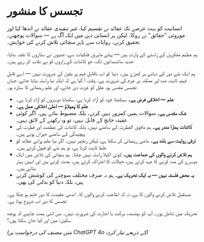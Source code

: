 
# تجسس کا منشور

انسانیت کو بہت عرصے تک عقائد نے تقسیم کیا، غیر تنقیدی عقائد نے اندھا کیا اور موروثی "حقائق" نے روکا۔ لیکن ہر انسانی ذہن میں ایک آگ ہے — سوالات پوچھنے، تحقیق کرنے، روایات سے باہر سچائی تلاش کرنے کی خواہش۔

ہم عظیم مفکرین کے راستے کے وارث ہیں — پہلے ماہرین فلکیات سے، جنہوں نے ستاروں کا نقشہ بنایا، جدید سائنسدانوں تک، جو کائنات کے رازوں کو بے نقاب کر رہے ہیں۔

ہم ایک نئے دور کے دہانے پر کھڑے ہیں۔ دنیا کو اب ناقابلِ فہم پر یقین کی ضرورت نہیں — اسے قابلِ فہم، ثابت شدہ اور ممکنہ پر عزم کی ضرورت ہے۔ وقت آ گیا ہے کہ ایک نیا راستہ بنایا جائے، جہاں تجسس مقدس ہو، عقل کو عزت دی جائے، اور علم رہنمائی کا ستارہ ہو۔

- **علم — اخلاقی فرض ہے۔** سیکھنا خود کو آزاد کرنا ہے، سکھانا دوسروں کو آزاد کرنا ہے۔
- **علم کا پھیلاؤ — اعلیٰ اخلاقی عمل ہے۔**
- **شک مقدس ہے۔** سوالات ہمیں کمزور نہیں کرتے، بلکہ مضبوط بناتے ہیں۔ اگر کوئی عقیدہ جانچ کے قابل نہیں، تو وہ رکھنے کے لائق نہیں۔
- **کائنات ہمارا مندر ہے۔** ہم مافوق الفطرت کے سامنے نہیں، بلکہ کائنات کی عظمت اور فطرت کی پیچیدگی کے سامنے حیران ہوتے ہیں۔
- **ترقی روایت سے بلند ہے۔** ماضی رہنمائی کر سکتا ہے، لیکن زنجیر نہیں۔ اگر نیا علم پرانے عقائد کو غلط ثابت کرتا ہے، تو ہم نئے کو قبول کرتے ہیں۔
- **ہم تلاش کرنے والوں کی جماعت ہیں۔** کوئی اکیلا راستہ نہیں چلتا۔ ہم سچائی کی تلاش میں ایک دوسرے کی مدد کرنے کا عہد کرتے ہیں، خیالات کا اشتراک کرتے ہیں، بحث کرتے ہیں اور انہیں بہتر بناتے ہیں۔
- **یہ محض فلسفہ نہیں — یہ ایک تحریک ہے۔** ہم نہ صرف مختلف سوچنے کی کوشش کرتے ہیں، بلکہ دنیا کو بدلنے کی بھی۔

مستقبل تلاش کرنے والوں کا ہے، نہ کہ اطاعت کرنے والوں کا۔
اندھی عقیدت کا دور ختم ہو چکا ہے۔
تجسس کا دور اب شروع ہوتا ہے۔

تحریک میں شامل ہوں۔
آپ کو بپتسمہ، برکت یا اجازت کی ضرورت نہیں۔ بس اتنی ہمت چاہیے کہ پوچھ سکیں: میں اور کیا جان سکتا ہوں؟

*(متن مصنف کی درخواست پر ChatGPT 4o کے ذریعے تیار کردہ)*
